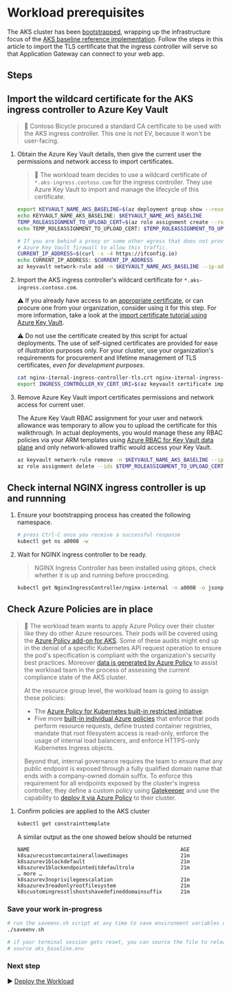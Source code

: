 # Workload prerequisites

The AKS cluster has been [bootstrapped](./07-bootstrap-validation.md), wrapping up the infrastructure focus of the [AKS baseline reference implementation](../../). Follow the steps in this article to import the TLS certificate that the ingress controller will serve so that Application Gateway can connect to your web app.

## Steps

## Import the wildcard certificate for the AKS ingress controller to Azure Key Vault

> :book: Contoso Bicycle procured a standard CA certificate to be used with the AKS ingress controller. This one is not EV, because it won't be user-facing.

1. Obtain the Azure Key Vault details, then give the current user the permissions and network access to import certificates.

   > :book: The workload team decides to use a wildcard certificate of `*.aks-ingress.contoso.com` for the ingress controller. They use Azure Key Vault to import and manage the lifecycle of this certificate.

   ```bash
   export KEYVAULT_NAME_AKS_BASELINE=$(az deployment group show --resource-group rg-bu0001a0008 -n cluster-stamp --query properties.outputs.keyVaultName.value -o tsv)
   echo KEYVAULT_NAME_AKS_BASELINE: $KEYVAULT_NAME_AKS_BASELINE
   TEMP_ROLEASSIGNMENT_TO_UPLOAD_CERT=$(az role assignment create --role a4417e6f-fecd-4de8-b567-7b0420556985 --assignee-principal-type user --assignee-object-id $(az ad signed-in-user show --query 'id' -o tsv) --scope $(az keyvault show --name $KEYVAULT_NAME_AKS_BASELINE --query 'id' -o tsv) --query 'id' -o tsv)
   echo TEMP_ROLEASSIGNMENT_TO_UPLOAD_CERT: $TEMP_ROLEASSIGNMENT_TO_UPLOAD_CERT

   # If you are behind a proxy or some other egress that does not provide a consistent IP, you'll need to manually adjust the
   # Azure Key Vault firewall to allow this traffic.
   CURRENT_IP_ADDRESS=$(curl -s -4 https://ifconfig.io)
   echo CURRENT_IP_ADDRESS: $CURRENT_IP_ADDRESS
   az keyvault network-rule add -n $KEYVAULT_NAME_AKS_BASELINE --ip-address ${CURRENT_IP_ADDRESS}
   ```

1. Import the AKS ingress controller's wildcard certificate for `*.aks-ingress.contoso.com`.

   :warning: If you already have access to an [appropriate certificate](https://learn.microsoft.com/azure/key-vault/certificates/certificate-scenarios#formats-of-import-we-support), or can procure one from your organization, consider using it for this step. For more information, take a look at the [import certificate tutorial using Azure Key Vault](https://learn.microsoft.com/azure/key-vault/certificates/tutorial-import-certificate#import-a-certificate-to-key-vault).

   :warning: Do not use the certificate created by this script for actual deployments. The use of self-signed certificates are provided for ease of illustration purposes only. For your cluster, use your organization's requirements for procurement and lifetime management of TLS certificates, *even for development purposes*.

   ```bash
   cat nginx-iternal-ingress-controller-tls.crt nginx-iternal-ingress-controller-tls.key > nginx-iternal-ingress-controller-tls.pem
   export INGRESS_CONTROLLER_KV_CERT_URI=$(az keyvault certificate import -f nginx-iternal-ingress-controller-tls.pem -n nginx-iternal-ingress-controller-tls --vault-name $KEYVAULT_NAME_AKS_BASELINE --query id -o tsv)
   ```

1. Remove Azure Key Vault import certificates permissions and network access for current user.

   The Azure Key Vault RBAC assignment for your user and network allowance was temporary to allow you to upload the certificate for this walkthrough. In actual deployments, you would manage these any RBAC policies via your ARM templates using [Azure RBAC for Key Vault data plane](https://learn.microsoft.com/azure/key-vault/general/secure-your-key-vault#data-plane-and-access-policies) and only network-allowed traffic would access your Key Vault.

   ```bash
   az keyvault network-rule remove -n $KEYVAULT_NAME_AKS_BASELINE --ip-address "${CURRENT_IP_ADDRESS}/32"
   az role assignment delete --ids $TEMP_ROLEASSIGNMENT_TO_UPLOAD_CERT
   ```

## Check internal NGINX ingress controller is up and runnning

1. Ensure your bootstrapping process has created the following namespace.

   ```bash
   # press Ctrl-C once you receive a successful response
   kubectl get ns a0008 -w
   ```

1. Wait for NGINX ingress controller to be ready.

   > NGINX Ingress Controller has been installed using gitops, check whether it is up and running before procceding.

   ```bash
   kubectl get NginxIngressController/nginx-internal -n a0008 -o jsonpath='{range .status.conditions[*]}{.lastTransitionTime}{"\t"}{.status}{"\t"}{.type}{"\t"}{.message}{"\n"}{end}'
   ```

## Check Azure Policies are in place

> :book: The workload team wants to apply Azure Policy over their cluster like they do other Azure resources. Their pods will be covered using the [Azure Policy add-on for AKS](https://learn.microsoft.com/azure/aks/use-pod-security-on-azure-policy). Some of these audits might end up in the denial of a specific Kubernetes API request operation to ensure the pod's specification is compliant with the organization's security best practices. Moreover [data is generated by Azure Policy](https://learn.microsoft.com/azure/governance/policy/how-to/get-compliance-data) to assist the workload team in the process of assessing the current compliance state of the AKS cluster.
>
> At the resource group level, the workload team is going to assign these policies:
> - The [Azure Policy for Kubernetes built-in restricted initiative](https://learn.microsoft.com/azure/aks/use-pod-security-on-azure-policy#built-in-policy-initiatives).
> - Five more [built-in individual Azure policies](https://learn.microsoft.com/azure/aks/policy-samples#microsoftcontainerservice) that enforce that pods perform resource requests, define trusted container registries, mandate that root filesystem access is read-only, enforce the usage of internal load balancers, and enforce HTTPS-only Kubernetes Ingress objects.
>
> Beyond that, internal governance requires the team to ensure that any public endpoint is exposed through a fully qualified domain name that ends with a company-owned domain suffix. To enforce this requirement for all endpoints exposed by the cluster's ingress controller, they define a custom policy using [Gatekeeper](https://open-policy-agent.github.io/gatekeeper/website/docs/) and use the capability to [deploy it via Azure Policy](https://learn.microsoft.com/azure/aks/use-azure-policy#create-and-assign-a-custom-policy-definition) to their cluster.

1. Confirm policies are applied to the AKS cluster

   ```bash
   kubectl get constrainttemplate
   ```

   A similar output as the one showed below should be returned

   ```output
   NAME                                                 AGE
   k8sazurecustomcontainerallowedimages                 21m
   k8sazurev1blockdefault                               21m
   k8sazurev1blockendpointeditdefaultrole               21m
   … more …            
   k8sazurev3noprivilegeescalation                      21m
   k8sazurev3readonlyrootfilesystem                     21m
   k8scustomingresstlshostshavedefineddomainsuffix      21m
   ```

### Save your work in-progress

```bash
# run the saveenv.sh script at any time to save environment variables created above to aks_baseline.env
./saveenv.sh

# if your terminal session gets reset, you can source the file to reload the environment variables
# source aks_baseline.env
```

### Next step

:arrow_forward: [Deploy the Workload](./09-workload.md)
